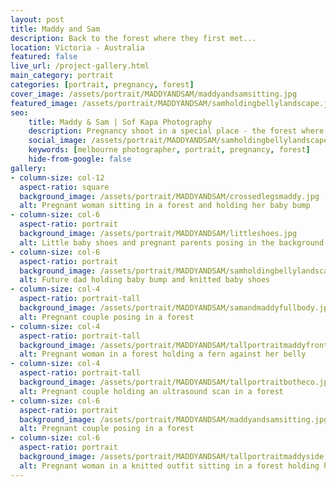 ```yaml
---
layout: post
title: Maddy and Sam
description: Back to the forest where they first met...
location: Victoria - Australia
featured: false
live_url: /project-gallery.html
main_category: portrait
categories: [portrait, pregnancy, forest]
cover_image: /assets/portrait/MADDYANDSAM/maddyandsamsitting.jpg
featured_image: /assets/portrait/MADDYANDSAM/samholdingbellylandscape.jpg
seo:
    title: Maddy & Sam | Sof Kapa Photography
    description: Pregnancy shoot in a special place - the forest where they first met
    social_image: /assets/portrait/MADDYANDSAM/samholdingbellylandscape.jpg
    keywords: [melbourne photographer, portrait, pregnancy, forest]
    hide-from-google: false
gallery:
- column-size: col-12
  aspect-ratio: square
  background_image: /assets/portrait/MADDYANDSAM/crossedlegsmaddy.jpg 
  alt: Pregnant woman sitting in a forest and holding her baby bump
- column-size: col-6
  aspect-ratio: portrait
  background_image: /assets/portrait/MADDYANDSAM/littleshoes.jpg 
  alt: Little baby shoes and pregnant parents posing in the background
- column-size: col-6
  aspect-ratio: portrait
  background_image: /assets/portrait/MADDYANDSAM/samholdingbellylandscape.jpg
  alt: Future dad holding baby bump and knitted baby shoes
- column-size: col-4
  aspect-ratio: portrait-tall
  background_image: /assets/portrait/MADDYANDSAM/samandmaddyfullbody.jpg
  alt: Pregnant couple posing in a forest
- column-size: col-4
  aspect-ratio: portrait-tall
  background_image: /assets/portrait/MADDYANDSAM/tallportraitmaddyfront.jpg
  alt: Pregnant woman in a forest holding a fern against her belly
- column-size: col-4
  aspect-ratio: portrait-tall
  background_image: /assets/portrait/MADDYANDSAM/tallportraitbotheco.jpg
  alt: Pregnant couple holding an ultrasound scan in a forest
- column-size: col-6
  aspect-ratio: portrait
  background_image: /assets/portrait/MADDYANDSAM/maddyandsamsitting.jpg
  alt: Pregnant couple posing in a forest
- column-size: col-6
  aspect-ratio: portrait
  background_image: /assets/portrait/MADDYANDSAM/tallportraitmaddyside.jpg 
  alt: Pregnant woman in a knitted outfit sitting in a forest holding her belly
---
```



